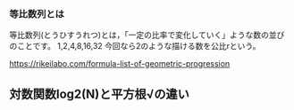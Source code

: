 ### 等比数列とは
等比数列(とうひすうれつ)とは，「一定の比率で変化していく」ような数の並びのことです。
1,2,4,8,16,32
今回なら2のような描ける数を公比rという。

https://rikeilabo.com/formula-list-of-geometric-progression

## 対数関数log2(N)と平方根√の違い
